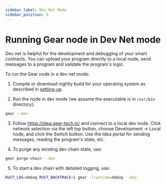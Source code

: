 ```yaml
---
sidebar_label: Dev Net Mode
sidebar_position: 5
---
```


# Running Gear node in Dev Net mode

Dev net is helpful for the development and debugging of your smart contracts. You can upload your program directly to a local node, send messages to a program and validate the program's logic.

To run the Gear node in a dev net mode:

1. Compile or download nightly build for your operating system as described in [setting-up](/docs/node/setting-up).

2. Run the node in dev mode (we assume the executable is in `/usr/bin` directory):

```bash
gear --dev
```

3. Follow https://idea.gear-tech.io/ and connect to a local dev node. Click network selection via the left top button, choose Development -> Local node, and click the Switch button. Use the Idea portal for sending messages, reading the program's state, etc.

4. To purge any existing dev chain state, use:

```bash
gear purge-chain --dev
```

5. To start a dev chain with detailed logging, use:

```bash
RUST_LOG=debug RUST_BACKTRACE=1 gear -lruntime=debug --dev
```
